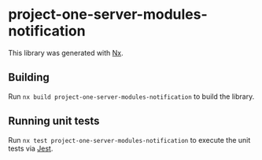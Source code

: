 # project-one-server-modules-notification

This library was generated with [Nx](https://nx.dev).

## Building

Run `nx build project-one-server-modules-notification` to build the library.

## Running unit tests

Run `nx test project-one-server-modules-notification` to execute the unit tests via [Jest](https://jestjs.io).
